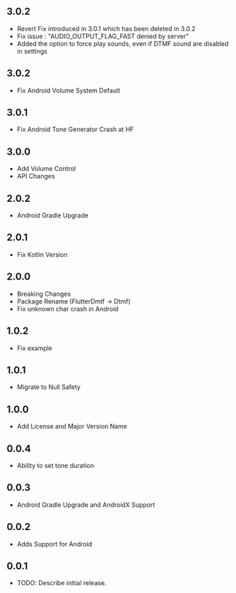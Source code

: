 ## 3.0.2
* Revert Fix introduced in 3.0.1 which has been deleted in 3.0.2
* Fix issue  : "AUDIO_OUTPUT_FLAG_FAST denied by server"
* Added the option to force play sounds, even if DTMF sound are disabled in settings

## 3.0.2
* Fix Android Volume System Default

## 3.0.1
* Fix Android Tone Generator Crash at HF

## 3.0.0
* Add Volume Control
* API Changes

## 2.0.2
* Android Gradle Upgrade

## 2.0.1
* Fix Kotlin Version

## 2.0.0
* Breaking Changes
* Package Rename (FlutterDmtf -> Dtmf)
* Fix unknown char crash in Android

## 1.0.2
* Fix example

## 1.0.1
* Migrate to Null Safety

## 1.0.0
* Add License and Major Version Name

## 0.0.4
* Ability to set tone duration

## 0.0.3
* Android Gradle Upgrade and AndroidX Support

## 0.0.2
* Adds Support for Android

## 0.0.1
* TODO: Describe initial release.
